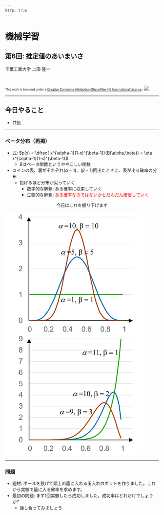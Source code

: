 ```yaml
---
marp: true
---
```


<!-- footer: "機械学習（と統計）第6回" -->

# 機械学習

## 第6回: 推定値のあいまいさ

千葉工業大学 上田 隆一

<br />

<span style="font-size:70%">This work is licensed under a </span>[<span style="font-size:70%">Creative Commons Attribution-ShareAlike 4.0 International License</span>](https://creativecommons.org/licenses/by-sa/4.0/).
![](https://i.creativecommons.org/l/by-sa/4.0/88x31.png)

---

<!-- paginate: true -->

## 今日やること

- 共役

---

### ベータ分布（再掲）

- 式: $p(x) = \dfrac{ x^{\alpha-1}(1-x)^{\beta-1}}{B(\alpha,\beta)} = \eta x^{\alpha-1}(1-x)^{\beta-1}$
    - $B$はベータ関数というややこしい関数
- コインの表、裏がそれぞれ$(\alpha-1)$、$(\beta-1)$回出たときに、表が出る確率の分布
    - 投げるほど分布が尖っていく
        - 数学的な解釈: ある確率に収束していく
        - 生物的な解釈: <span style="color:red">ある確率なのではないかとだんだん確信していく</span>


<center>今日はこれを掘り下げます</center>

![bg right:30% 90%](./figs/beta.png)

---

### 問題

- 題材: ボールを投げて頭上の籠に入れる玉入れロボットを作りました。これから実験で籠に入る確率を求めます。
    <br />
- 最初の問題: まず1回実験したら成功しました。成功率はどれだけでしょうか?
    - 話し合ってみましょう

